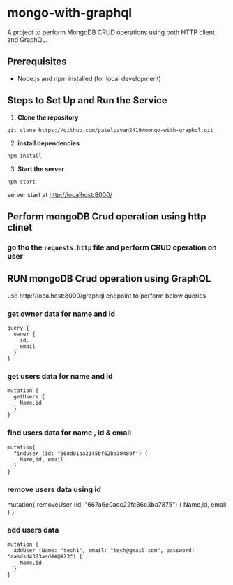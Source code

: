 # mongo-with-graphql
A project to perform MongoDB CRUD operations using both HTTP client and GraphQL.

## Prerequisites
- Node.js and npm installed (for local development)

## Steps to Set Up and Run the Service 
1. **Clone the repository** 
``` 
git clone https://github.com/patelpavan2419/mongo-with-graphql.git

```

2. **install dependencies** 
```
npm install
```

3. **Start the server**
```
npm start
```
server start at [http://localhost:8000/](http://localhost:8000/)


## Perform mongoDB Crud operation using http clinet
### go tho the `requests.http` file and perform CRUD operation on user

## RUN mongoDB Crud operation using GraphQL
use http://localhost:8000/graphql  endpoint to perform below queries 

### get owner data for name and id
```
query {
  owner {
    id,
    email
  }
}
```

### get users data for name and id
```
mutation {
  getUsers {
    Name,id
  }
}
```

### find users data for name , id & email

```
mutation{
  findUser (id: "668d01aa2145bf62ba30489f") {
    Name,id, email
  }
}
```
### remove users data using id
mutation{
  removeUser (id: "667a6e0acc22fc86c3ba7875") {
    Name,id, email
  }
}


### add users data
```
mutation {
  addUser (Name: "tech1", email: "tech@gmail.com", password: "aasdsd4323asd##@#23") {
    Name,id
  }
}
```

<!-- query {
  addUser (Name: "tech2", email: "tech@gmail.com", password: "aasdsd4323asd##@#3") {
    Name,id
  }
} -->